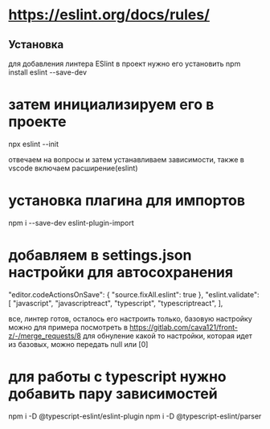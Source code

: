 # https://eslint.org/docs/rules/

## Установка
для добавления линтера ESlint в проект нужно его установить
npm install eslint --save-dev

# затем инициализируем его в проекте
npx eslint --init

отвечаем на вопросы и затем устанавливаем зависимости, также в vscode включаем расширение(eslint)

# установка плагина для импортов
npm i --save-dev eslint-plugin-import


# добавляем в settings.json настройки для автосохранения
"editor.codeActionsOnSave": {
    "source.fixAll.eslint": true
},
"eslint.validate": [
    "javascript",
    "javascriptreact",
    "typescript",
    "typescriptreact",
],

все, линтер готов, осталось его настроить только, базовую настройку можно для примера посмотреть в https://gitlab.com/cava121/front-z/-/merge_requests/8
для обнуление какой то настройки, которая идет из базовых, можно передать null или [0]


# для работы с typescript нужно добавить пару зависимостей
npm i -D @typescript-eslint/eslint-plugin
npm i -D @typescript-eslint/parser